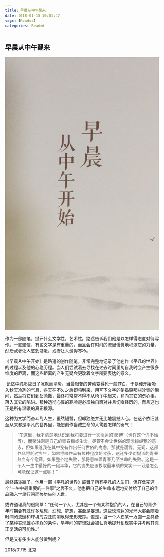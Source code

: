 ```yaml
---
title: 早晨从中午醒来
date: 2018-01-15 10:01:47
tags: [Readed]
categories: Readed
---
```


## 早晨从中午醒来

![早晨从中午醒来](/images/read/read_zcczwxl.JPG)

作为一部随笔，抛开什么文学性，艺术性。路遥告诉我们他是以怎样得态度对待写作。一直坚信，有些文字是有重量的，而且会在时间的流里慢慢地积淀它的力量，然后或者让人感到温暖，或者让人觉得寒冷。

《早晨从中午开始》是路遥的创作随笔，非常完整地记录了他创作《平凡的世界》的过程以及他的心路历程。当人们尝试着去寻找在过去时间里的自我时会产生很多维度的距离，而这些距离的产生无疑会更改着文字所要表达的意义。

 记忆中的那些日子沉默而清晰，当最艰苦的劳动变得死一般苍白，于是便开始吸入秋天冷冽的气息，冬天在不久之后即将到来，用写下文字的笔捣毁那些珍贵的瞬间，然后将它们到处抛撒，最终将常常不得不从椅子中起来，移向其它的伤心事，落入其它的陷阱。那种透彻心扉的寒冷是必须独自面对并且切身经历的，而且这也正是所有温暖的真正根源。

这种为文学而奋斗的人生，虽然短暂，但却独绝并无比地震撼人心。在这个依旧甚至从来都是平凡的世界里，能把创作当成生命的人需要怎样的勇气！

>“在这里，我才清楚地认识到我将要进行一次命运的‘赌博’（也许这个词不恰当），而赌注则是自己的青春抑或生命。尽管不会让世俗的观念操纵我的意志，但如果说我在其中没有作出任何世俗的考虑，那就是谎言。无疑，这部作品将耗时多年，如果将来作品有某种程度的收获，这还多少对抛洒的青春热血有个慰藉。如果整个地失败，那将意味着青春乃至生命的失败。这是一个人一生中最好的一段年华，它的流失应该换取最丰硕的果实——可是怎么可能保证这一点呢！”

最终路遥赢了，他用一部《平凡的世界》鼓舞了所有平凡的人生们，但在做完这个“一生中最重要的一件事”之后不久，他也把自己的生命永远地交付给了自己的作品融入字里行间而匆匆告别人世。

或许道理真的很简单：“任何一个人，尤其是一个有某种抱负的人，在自己的青少年时期会有过许多理想、幻想、梦想，甚至是妄想。这些玫瑰色的光环大都会随着时间的流逝和环境的变迁而消散得无影无踪。但是，当一个人在某一方面一旦具备了某种实现雄心抱负的条件，早年间的梦想就会被认真地提升到现实中并考察其真正复活的可能性。”

但是又有多少人能够做到呢？

2018/01/15 北京